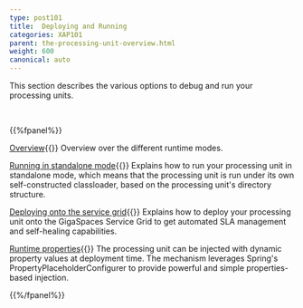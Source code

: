 ```yaml
---
type: post101
title:  Deploying and Running
categories: XAP101
parent: the-processing-unit-overview.html
weight: 600
canonical: auto
---
```


This section describes the various options to debug and run your processing units.


<br>


{{%fpanel%}}

[Overview](./deploying-and-running-the-processing-unit.html){{<wbr>}}
Overview over the different runtime modes.

[Running in standalone mode](./running-in-standalone-mode.html){{<wbr>}}
Explains how to run your processing unit in standalone mode, which means that the processing unit is run under its own self-constructed classloader, based on the processing unit's directory structure.

[Deploying onto the service grid](./deploying-onto-the-service-grid.html){{<wbr>}}
Explains how to deploy your processing unit onto the GigaSpaces Service Grid to get automated SLA management and self-healing capabilities.

[Runtime properties](./deployment-properties.html){{<wbr>}}
The processing unit can be injected with dynamic property values at deployment time. The mechanism leverages Spring's PropertyPlaceholderConfigurer to provide powerful and simple properties-based injection.

{{%/fpanel%}}



